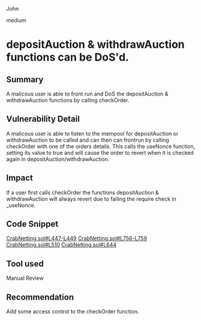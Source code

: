 John

medium

# depositAuction & withdrawAuction functions can be DoS'd.

## Summary
A malicous user is able to front run and DoS the depositAuction & withdrawAuction functions by calling checkOrder. 

## Vulnerability Detail
A malicous user is able to listen to the mempool for depositAuction or withdrawAuction to be called and can then can frontrun by calling checkOrder with one of the orders details. This calls the useNonce function, setting its value to true and will cause the order to revert when it is checked again in depositAuction/withdrawAuction. 

## Impact
If a user first calls checkOrder the functions depositAuction & withdrawAuction will always revert due to failing the require check in _useNonce.

## Code Snippet
[CrabNetting.sol#L447-L449](https://github.com/sherlock-audit/2022-11-opyn/blob/main/crab-netting/src/CrabNetting.sol#L447-L449)
[CrabNetting.sol#L756-L759](https://github.com/sherlock-audit/2022-11-opyn/blob/main/crab-netting/src/CrabNetting.sol#L756-L759)
[CrabNetting.sol#L510](https://github.com/sherlock-audit/2022-11-opyn/blob/main/crab-netting/src/CrabNetting.sol#L510)
[CrabNetting.sol#L644](https://github.com/sherlock-audit/2022-11-opyn/blob/main/crab-netting/src/CrabNetting.sol#L644)

## Tool used

Manual Review

## Recommendation
Add some access control to the checkOrder function.